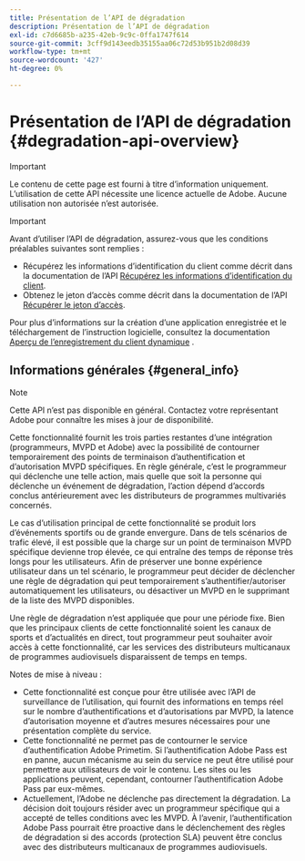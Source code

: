 ```yaml
---
title: Présentation de l’API de dégradation
description: Présentation de l’API de dégradation
exl-id: c7d6685b-a235-42eb-9c9c-0ffa1747f614
source-git-commit: 3cff9d143eedb35155aa06c72d53b951b2d08d39
workflow-type: tm+mt
source-wordcount: '427'
ht-degree: 0%

---
```



# Présentation de l’API de dégradation {#degradation-api-overview}

>[!IMPORTANT]
>
> Le contenu de cette page est fourni à titre d’information uniquement. L’utilisation de cette API nécessite une licence actuelle de Adobe. Aucune utilisation non autorisée n’est autorisée.

>[!IMPORTANT]
>
> Avant d’utiliser l’API de dégradation, assurez-vous que les conditions préalables suivantes sont remplies :
>
> * Récupérez les informations d’identification du client comme décrit dans la documentation de l’API [Récupérez les informations d’identification du client](./dcr-api/apis/dynamic-client-registration-apis-retrieve-client-credentials.md).
> * Obtenez le jeton d’accès comme décrit dans la documentation de l’API [Récupérer le jeton d’accès](./dcr-api/apis/dynamic-client-registration-apis-retrieve-access-token.md).
>
> Pour plus d’informations sur la création d’une application enregistrée et le téléchargement de l’instruction logicielle, consultez la documentation [Aperçu de l’enregistrement du client dynamique](./dcr-api/dynamic-client-registration-overview.md) .

## Informations générales {#general_info}

>[!NOTE]
>
>Cette API n’est pas disponible en général. Contactez votre représentant Adobe pour connaître les mises à jour de disponibilité.

Cette fonctionnalité fournit les trois parties restantes d’une intégration (programmeurs, MVPD et Adobe) avec la possibilité de contourner temporairement des points de terminaison d’authentification et d’autorisation MVPD spécifiques. En règle générale, c’est le programmeur qui déclenche une telle action, mais quelle que soit la personne qui déclenche un événement de dégradation, l’action dépend d’accords conclus antérieurement avec les distributeurs de programmes multivariés concernés.

Le cas d’utilisation principal de cette fonctionnalité se produit lors d’événements sportifs ou de grande envergure. Dans de tels scénarios de trafic élevé, il est possible que la charge sur un point de terminaison MVPD spécifique devienne trop élevée, ce qui entraîne des temps de réponse très longs pour les utilisateurs. Afin de préserver une bonne expérience utilisateur dans un tel scénario, le programmeur peut décider de déclencher une règle de dégradation qui peut temporairement s’authentifier/autoriser automatiquement les utilisateurs, ou désactiver un MVPD en le supprimant de la liste des MVPD disponibles.

Une règle de dégradation n’est appliquée que pour une période fixe. Bien que les principaux clients de cette fonctionnalité soient les canaux de sports et d’actualités en direct, tout programmeur peut souhaiter avoir accès à cette fonctionnalité, car les services des distributeurs multicanaux de programmes audiovisuels disparaissent de temps en temps.

Notes de mise à niveau :

- Cette fonctionnalité est conçue pour être utilisée avec l’API de surveillance de l’utilisation, qui fournit des informations en temps réel sur le nombre d’authentifications et d’autorisations par MVPD, la latence d’autorisation moyenne et d’autres mesures nécessaires pour une présentation complète du service.
- Cette fonctionnalité ne permet pas de contourner le service d’authentification Adobe Primetim. Si l’authentification Adobe Pass est en panne, aucun mécanisme au sein du service ne peut être utilisé pour permettre aux utilisateurs de voir le contenu. Les sites ou les applications peuvent, cependant, contourner l’authentification Adobe Pass par eux-mêmes.
- Actuellement, l’Adobe ne déclenche pas directement la dégradation. La décision doit toujours résider avec un programmeur spécifique qui a accepté de telles conditions avec les MVPD. À l’avenir, l’authentification Adobe Pass pourrait être proactive dans le déclenchement des règles de dégradation si des accords (protection SLA) peuvent être conclus avec des distributeurs multicanaux de programmes audiovisuels.

<!--
## Related Information {#related}

- [ESM API](/help/authentication/entitlement-service-monitoring-api.md)
- [Server-side Metrics](/help/authentication/understanding-serverside-metrics.md)
-->

